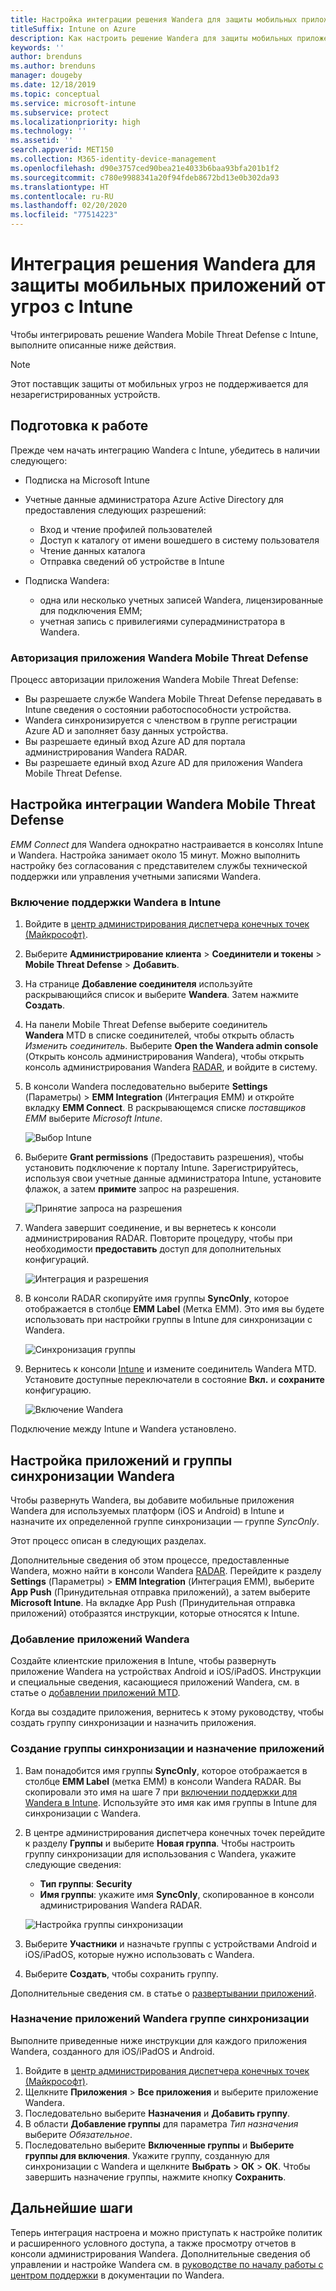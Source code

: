 ```yaml
---
title: Настройка интеграции решения Wandera для защиты мобильных приложений от угроз в Intune
titleSuffix: Intune on Azure
description: Как настроить решение Wandera для защиты мобильных приложений от угроз в Microsoft Intune для управления доступом к корпоративным ресурсам с мобильных устройств.
keywords: ''
author: brenduns
ms.author: brenduns
manager: dougeby
ms.date: 12/18/2019
ms.topic: conceptual
ms.service: microsoft-intune
ms.subservice: protect
ms.localizationpriority: high
ms.technology: ''
ms.assetid: ''
search.appverid: MET150
ms.collection: M365-identity-device-management
ms.openlocfilehash: d90e3757ced90bea21e4033b6baa93bfa201b1f2
ms.sourcegitcommit: c780e9988341a20f94fdeb8672bd13e0b302da93
ms.translationtype: HT
ms.contentlocale: ru-RU
ms.lasthandoff: 02/20/2020
ms.locfileid: "77514223"
---
```

# <a name="integrate-wandera-mobile-threat-protection-with-intune"></a>Интеграция решения Wandera для защиты мобильных приложений от угроз с Intune  

Чтобы интегрировать решение Wandera Mobile Threat Defense с Intune, выполните описанные ниже действия.  

> [!NOTE]
> Этот поставщик защиты от мобильных угроз не поддерживается для незарегистрированных устройств.

## <a name="before-you-begin"></a>Подготовка к работе  

Прежде чем начать интеграцию Wandera с Intune, убедитесь в наличии следующего:
- Подписка на Microsoft Intune  
- Учетные данные администратора Azure Active Directory для предоставления следующих разрешений:  
  - Вход и чтение профилей пользователей  
  - Доступ к каталогу от имени вошедшего в систему пользователя  
  - Чтение данных каталога  
  - Отправка сведений об устройстве в Intune  

- Подписка Wandera:
  - одна или несколько учетных записей Wandera, лицензированные для подключения EMM;  
  - учетная запись с привилегиями суперадминистратора в Wandera.  
 
### <a name="wandera-mobile-threat-defense-app-authorization"></a>Авторизация приложения Wandera Mobile Threat Defense  

Процесс авторизации приложения Wandera Mobile Threat Defense:  
- Вы разрешаете службе Wandera Mobile Threat Defense передавать в Intune сведения о состоянии работоспособности устройства.  
- Wandera синхронизируется с членством в группе регистрации Azure AD и заполняет базу данных устройства.  
- Вы разрешаете единый вход Azure AD для портала администрирования Wandera RADAR.  
- Вы разрешаете единый вход Azure AD для приложения Wandera Mobile Threat Defense.  


## <a name="set-up-wandera-mobile-threat-defense-integration"></a>Настройка интеграции Wandera Mobile Threat Defense  
*EMM Connect* для Wandera однократно настраивается в консолях Intune и Wandera. Настройка занимает около 15 минут. Можно выполнить настройку без согласования с представителем службы технической поддержки или управления учетными записями Wandera.  

### <a name="enable-support-for-wandera-in-intune"></a>Включение поддержки Wandera в Intune

1. Войдите в [центр администрирования диспетчера конечных точек (Майкрософт)](https://go.microsoft.com/fwlink/?linkid=2109431).
2. Выберите **Администрирование клиента** > **Соединители и токены** > **Mobile Threat Defense** > **Добавить**.
3. На странице **Добавление соединителя** используйте раскрывающийся список и выберите **Wandera**. Затем нажмите **Создать**.  
4. На панели Mobile Threat Defense выберите соединитель **Wandera** MTD в списке соединителей, чтобы открыть область *Изменить соединитель*. Выберите **Open the Wandera admin console** (Открыть консоль администрирования Wandera), чтобы открыть консоль администрирования Wandera [RADAR](https://radar.wandera.com/login), и войдите в систему. 
5. В консоли Wandera последовательно выберите **Settings** (Параметры) > **EMM Integration** (Интеграция EMM) и откройте вкладку **EMM Connect**. В раскрывающемся списке *поставщиков EMM* выберите *Microsoft Intune*.

   ![Выбор Intune](./media/wandera-mtd-connector-integration/set-up-intune-in-radar.png)

6. Выберите **Grant permissions** (Предоставить разрешения), чтобы установить подключение к порталу Intune. Зарегистрируйтесь, используя свои учетные данные администратора Intune, установите флажок, а затем **примите** запрос на разрешения.  

   ![Принятие запроса на разрешения](./media/wandera-mtd-connector-integration/permissions.png) 

7. Wandera завершит соединение, и вы вернетесь к консоли администрирования RADAR. Повторите процедуру, чтобы при необходимости **предоставить** доступ для дополнительных конфигураций.  

   ![Интеграция и разрешения](./media/wandera-mtd-connector-integration/integrations-and-permissions.png) 

8. В консоли RADAR скопируйте имя группы **SyncOnly**, которое отображается в столбце **EMM Label** (Метка EMM). Это имя вы будете использовать при настройки группы в Intune для синхронизации с Wandera.

   ![Синхронизация группы](./media/wandera-mtd-connector-integration/sync-group-name.png) 

9. Вернитесь к консоли [Intune](https://go.microsoft.com/fwlink/?linkid=2090973) и измените соединитель Wandera MTD. Установите доступные переключатели в состояние **Вкл.** и **сохраните** конфигурацию.  

   ![Включение Wandera](./media/wandera-mtd-connector-integration/enable-wandera.png) 

Подключение между Intune и Wandera установлено.  

## <a name="configure-the-wandera-applications-and-synchronization-group"></a>Настройка приложений и группы синхронизации Wandera  
Чтобы развернуть Wandera, вы добавите мобильные приложения Wandera для используемых платформ (iOS и Android) в Intune и назначите их определенной группе синхронизации — группе *SyncOnly*. 

Этот процесс описан в следующих разделах.

Дополнительные сведения об этом процессе, предоставленные Wandera, можно найти в консоли Wandera [RADAR](https://radar.wandera.com/login). Перейдите к разделу **Settings** (Параметры) > **EMM Integration** (Интеграция EMM), выберите **App Push** (Принудительная отправка приложений), а затем выберите **Microsoft Intune**. На вкладке App Push (Принудительная отправка приложений) отобразятся инструкции, которые относятся к Intune.  

### <a name="add-the-wandera-apps"></a>Добавление приложений Wandera  
Создайте клиентские приложения в Intune, чтобы развернуть приложение Wandera на устройствах Android и iOS/iPadOS. Инструкции и специальные сведения, касающиеся приложений Wandera, см. в статье о [добавлении приложений MTD](mtd-apps-ios-app-configuration-policy-add-assign.md).  

Когда вы создадите приложения, вернитесь к этому руководству, чтобы создать группу синхронизации и назначить приложения.

### <a name="create-the-synchronization-group-and-assign-the-apps"></a>Создание группы синхронизации и назначение приложений

1. Вам понадобится имя группы **SyncOnly**, которое отображается в столбце **EMM Label** (метка EMM) в консоли Wandera RADAR. Вы скопировали это имя на шаге 7 при [включении поддержки для Wandera в Intune](#enable-support-for-wandera-in-intune). Используйте это имя как имя группы в Intune для синхронизации с Wandera.  

2. В центре администрирования диспетчера конечных точек перейдите к разделу **Группы** и выберите **Новая группа**. Чтобы настроить группу синхронизации для использования с Wandera, укажите следующие сведения:
   - **Тип группы**: **Security**
   - **Имя группы**: укажите имя **SyncOnly**, скопированное в консоли администрирования Wandera RADAR.

   ![Настройка группы синхронизации](./media/wandera-mtd-connector-integration/configure-sync-group.png)

3. Выберите **Участники** и назначьте группы с устройствами Android и iOS/iPadOS, которые нужно использовать с Wandera.

4. Выберите **Создать**, чтобы сохранить группу.

Дополнительные сведения см. в статье о [развертывании приложений](../apps/apps-deploy.md).

### <a name="assign-the-wandera-apps-to-the-synchronization-group"></a>Назначение приложений Wandera группе синхронизации  
Выполните приведенные ниже инструкции для каждого приложения Wandera, созданного для iOS/iPadOS и Android.

1. Войдите в [центр администрирования диспетчера конечных точек (Майкрософт)](https://go.microsoft.com/fwlink/?linkid=2109431).
2. Щелкните **Приложения** > **Все приложения** и выберите приложение Wandera.
3. Последовательно выберите **Назначения** и **Добавить группу**.  
4. В области **Добавление группы** для параметра *Тип назначения* выберите *Обязательное*.
5. Последовательно выберите **Включенные группы** и **Выберите группы для включения**. Укажите группу, созданную для синхронизации с Wandera и щелкните **Выбрать** > **ОК** > **ОК**. Чтобы завершить назначение группы, нажмите кнопку **Сохранить**. 

## <a name="next-steps"></a>Дальнейшие шаги  
Теперь интеграция настроена и можно приступать к настройке политик и расширенного условного доступа, а также просмотру отчетов в консоли администрирования Wandera. Дополнительные сведения об управлении и настройке Wandera см. в [руководстве по началу работы с центром поддержки](https://radar.wandera.com/?return_to=https://wandera.force.com/Customer/s/getting-started) в документации по Wandera. 
